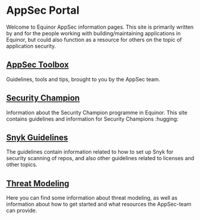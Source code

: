 # AppSec Portal

Welcome to Equinor AppSec information pages. This site is primarily written by and for the people working with building/maintaining applications in Equinor, but could also function as a resource for others on the topic of application security.

## [AppSec Toolbox](toolbox/index.md)

Guidelines, tools and tips, brought to you by the AppSec team.

## [Security Champion](security-champion/index.md)

Information about the Security Champion programme in Equinor. This site contains guidelines and information for Security Champions :hugging:

## [Snyk Guidelines](toolbox/snyk/index.md)

The guidelines contain information related to how to set up Snyk for security scanning of repos, and also other guidelines related to licenses and other topics.

## [Threat Modeling](toolbox/threat-modeling/index.md)

Here you can find some information about threat modeling, as well as information about how to get started and what resources the AppSec-team can provide.

